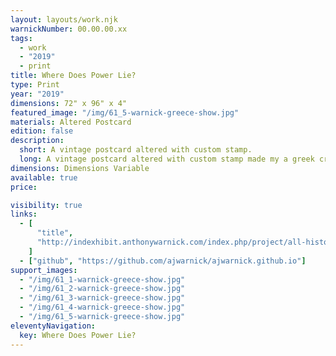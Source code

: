 ```yaml
---
layout: layouts/work.njk
warnickNumber: 00.00.00.xx
tags:
  - work
  - "2019"
  - print
title: Where Does Power Lie?
type: Print
year: "2019"
dimensions: 72" x 96" x 4"
featured_image: "/img/61_5-warnick-greece-show.jpg"
materials: Altered Postcard
edition: false
description:
  short: A vintage postcard altered with custom stamp.
  long: A vintage postcard altered with custom stamp made my a greek craftsman in athens.
dimensions: Dimensions Variable
available: true
price:

visibility: true
links:
  - [
      "title",
      "http://indexhibit.anthonywarnick.com/index.php/project/all-history-is-present/",
    ]
  - ["github", "https://github.com/ajwarnick/ajwarnick.github.io"]
support_images:
  - "/img/61_1-warnick-greece-show.jpg"
  - "/img/61_2-warnick-greece-show.jpg"
  - "/img/61_3-warnick-greece-show.jpg"
  - "/img/61_4-warnick-greece-show.jpg"
  - "/img/61_5-warnick-greece-show.jpg"
eleventyNavigation:
  key: Where Does Power Lie?
---
```



<!-- IMAGE -->

<!-- Materials -->
<!-- Type -->
<!-- Color -->
<!-- Collaborators -->
<!-- Location -->
<!--  -->
<!-- Collection -->


<!-- Exhibition title -->
<!-- Venue  -->
<!-- Period -->